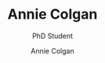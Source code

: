 ---
title: "Annie Colgan"
subtitle: "PhD Student"
excerpt: "PhD Student"
weight: 4
author: "Annie Colgan"
draft: false
tags:
  - people
categories:
  - people
layout: single
links:

---
